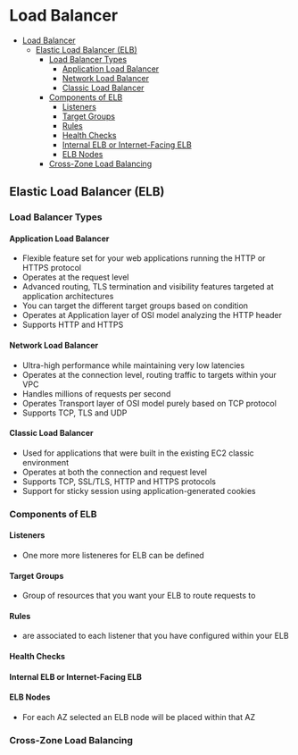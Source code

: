 # Load Balancer

- [Load Balancer](#load-balancer)
  - [Elastic Load Balancer (ELB)](#elastic-load-balancer-elb)
    - [Load Balancer Types](#load-balancer-types)
      - [Application Load Balancer](#application-load-balancer)
      - [Network Load Balancer](#network-load-balancer)
      - [Classic Load Balancer](#classic-load-balancer)
    - [Components of ELB](#components-of-elb)
      - [Listeners](#listeners)
      - [Target Groups](#target-groups)
      - [Rules](#rules)
      - [Health Checks](#health-checks)
      - [Internal ELB or Internet-Facing ELB](#internal-elb-or-internet-facing-elb)
      - [ELB Nodes](#elb-nodes)
    - [Cross-Zone Load Balancing](#cross-zone-load-balancing)

## Elastic Load Balancer (ELB)

### Load Balancer Types

#### Application Load Balancer

- Flexible feature set for your web applications running the HTTP or HTTPS protocol
- Operates at the request level
- Advanced routing, TLS termination and visibility features targeted at application architectures
- You can target the different target groups based on condition
- Operates at Application layer of OSI model analyzing the HTTP header
- Supports HTTP and HTTPS

#### Network Load Balancer

- Ultra-high performance while maintaining very low latencies
- Operates at the connection level, routing traffic to targets within your VPC
- Handles millions of requests per second
- Operates Transport layer of OSI model purely based on TCP protocol
- Supports TCP, TLS and UDP

#### Classic Load Balancer

- Used for applications that were built in the existing EC2 classic environment
- Operates at both the connection and request level
- Supports TCP, SSL/TLS, HTTP and HTTPS protocols
- Support for sticky session using application-generated cookies

### Components of ELB

#### Listeners

- One more more listeneres for ELB can be defined

#### Target Groups

- Group of resources that you want your ELB to route requests to

#### Rules

- are associated to each listener that you have configured within your ELB

#### Health Checks

#### Internal ELB or Internet-Facing ELB

#### ELB Nodes

- For each AZ selected an ELB node will be placed within that AZ

### Cross-Zone Load Balancing

